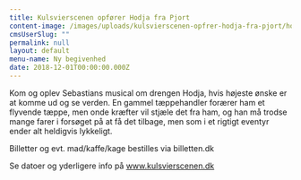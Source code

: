 ```yaml
---
title: Kulsvierscenen opfører Hodja fra Pjort
content-image: /images/uploads/kulsvierscenen-opfrer-hodja-fra-pjort/hodja-fra-pjort.jpg
cmsUserSlug: ""
permalink: null
layout: default
menu-name: Ny begivenhed
date: 2018-12-01T00:00:00.000Z
---
```


Kom og oplev Sebastians musical om drengen Hodja, hvis højeste ønske er at komme ud og se verden. En gammel tæppehandler forærer ham et flyvende tæppe, men onde kræfter vil stjæle det fra ham, og han må trodse mange farer i forsøget på at få det tilbage, men som i et rigtigt eventyr ender alt heldigvis lykkeligt.  

Billetter og evt. mad/kaffe/kage bestilles via billetten.dk 

Se datoer og yderligere info på www.kulsvierscenen.dk 